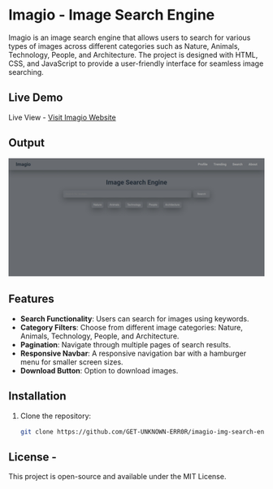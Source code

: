 # Imagio - Image Search Engine

Imagio is an image search engine that allows users to search for various types of images across different categories such as Nature, Animals, Technology, People, and Architecture. The project is designed with HTML, CSS, and JavaScript to provide a user-friendly interface for seamless image searching.
## Live Demo
 Live View - [Visit Imagio Website](https://get-unknown-err0r.github.io/imagio-img-search-engine/ "Check out the Imagio repository")
## Output 

![image](img-engine.jpeg)

## Features

- **Search Functionality**: Users can search for images using keywords.
- **Category Filters**: Choose from different image categories: Nature, Animals, Technology, People, and Architecture.
- **Pagination**: Navigate through multiple pages of search results.
- **Responsive Navbar**: A responsive navigation bar with a hamburger menu for smaller screen sizes.
- **Download Button**: Option to download images.

## Installation

1. Clone the repository:
   ```bash
   git clone https://github.com/GET-UNKNOWN-ERR0R/imagio-img-search-engine.git
   ```
 ## License -  
 This project is open-source and available under the MIT License.
